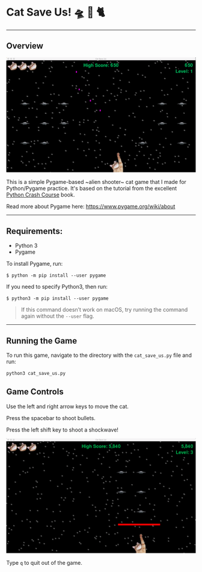 # Cat Save Us! 🛸 👾 🐈

* * *

## Overview

![gameplay](/images/screenshot.png)

This is a simple Pygame-based ~alien shooter~ cat game that I made for Python/Pygame practice.  It's based on the tutorial from the excellent [Python Crash Course](https://nostarch.com/pythoncrashcourse2e/) book.

Read more about Pygame here: https://www.pygame.org/wiki/about

* * *

## Requirements:
- Python 3
- Pygame


To install Pygame, run:
```
$ python -m pip install --user pygame
```

If you need to specify Python3, then run:
```
$ python3 -m pip install --user pygame
```

> If this command doesn’t work on macOS, try running the command again without the `--user` flag.

* * *

## Running the Game

To run this game, navigate to the directory with the `cat_save_us.py` file and run:

```
python3 cat_save_us.py
```

## Game Controls

Use the left and right arrow keys to move the cat.

Press the spacebar to shoot bullets.

Press the left shift key to shoot a shockwave!

![shockwave](/images/shockwave.png)

Type `q` to quit out of the game.

